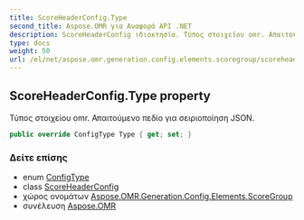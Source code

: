 ```yaml
---
title: ScoreHeaderConfig.Type
second_title: Aspose.OMR για Αναφορά API .NET
description: ScoreHeaderConfig ιδιοκτησία. Τύπος στοιχείου omr. Απαιτούμενο πεδίο για σειριοποίηση JSON.
type: docs
weight: 50
url: /el/net/aspose.omr.generation.config.elements.scoregroup/scoreheaderconfig/type/
---
```

## ScoreHeaderConfig.Type property

Τύπος στοιχείου omr. Απαιτούμενο πεδίο για σειριοποίηση JSON.

```csharp
public override ConfigType Type { get; set; }
```

### Δείτε επίσης

* enum [ConfigType](../../../aspose.omr.generation.config.enums/configtype/)
* class [ScoreHeaderConfig](../)
* χώρος ονομάτων [Aspose.OMR.Generation.Config.Elements.ScoreGroup](../../scoreheaderconfig/)
* συνέλευση [Aspose.OMR](../../../)



